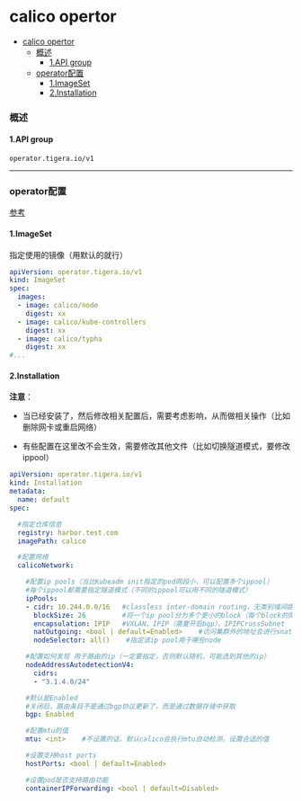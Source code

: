 # calico opertor

<!-- @import "[TOC]" {cmd="toc" depthFrom=1 depthTo=6 orderedList=false} -->
<!-- code_chunk_output -->

- [calico opertor](#calico-opertor)
    - [概述](#概述)
      - [1.API group](#1api-group)
    - [operator配置](#operator配置)
      - [1.ImageSet](#1imageset)
      - [2.Installation](#2installation)

<!-- /code_chunk_output -->

### 概述

#### 1.API group
`operator.tigera.io/v1`

***

### operator配置

[参考](https://projectcalico.docs.tigera.io/reference/installation/api)

#### 1.ImageSet
指定使用的镜像（用默认的就行）
```yaml
apiVersion: operator.tigera.io/v1
kind: ImageSet
spec:
  images:
  - image: calico/node
    digest: xx
  - image: calico/kube-controllers
    digest: xx
  - image: calico/typha
    digest: xx
#...
```

#### 2.Installation

**注意**：
* 当已经安装了，然后修改相关配置后，需要考虑影响，从而做相关操作（比如删除网卡或重启网络）

* 有些配置在这里改不会生效，需要修改其他文件（比如切换隧道模式，要修改ippool）


```yaml
apiVersion: operator.tigera.io/v1
kind: Installation
metadata:
  name: default
spec:

  #指定仓库信息
  registry: harbor.test.com
  imagePath: calico

  #配置网络
  calicoNetwork:

    #配置ip pools（当比Kubeadm init指定的pod网段小，可以配置多个ippool）
    #每个ippool都需要指定隧道模式（不同的ippool可以用不同的隧道模式）
    ipPools:
    - cidr: 10.244.0.0/16   #classless inter-domain routing，无类别域间路由（即kubeadm init时，设置的pod的cidr）
      blockSize: 26         #将一个ip pool分为多个更小的block（每个block的网段长度）
      encapsulation: IPIP   #VXLAN、IPIP（需要开启bgp）、IPIPCrossSubnet
      natOutgoing: <bool | default=Enabled>    #访问集群外的地址会进行snat，将pod的ip转换为node的ip
      nodeSelector: all()    #指定该ip pool用于哪些node

    #配置如何发现 用于路由的ip（一定要指定，否则默认随机，可能选到其他的ip）
    nodeAddressAutodetectionV4:
      cidrs:
      - "3.1.4.0/24"

    #默认是Enabled
    #关闭后，路由条目不是通过bgp协议更新了，而是通过数据存储中获取
    bgp: Enabled

    #配置mtu的值
    mtu: <int>    #不设置的话，默认calico会执行mtu自动检测，设置合适的值

    #设置支持host ports
    hostPorts: <bool | default=Enabled>

    #设置pod是否支持路由功能
    containerIPForwarding: <bool | default=Disabled>
```
